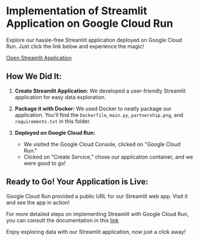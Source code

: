 # Implementation of Streamlit Application on Google Cloud Run

Explore our hassle-free Streamlit application deployed on Google Cloud Run. Just click the link below and experience the magic!

[Open Streamlit Application](#)

## How We Did It:

1. **Create Streamlit Application:**
   We developed a user-friendly Streamlit application for easy data exploration.

2. **Package it with Docker:**
   We used Docker to neatly package our application. You'll find the `Dockerfile`, `main.py`, `partnership.png`, and `requirements.txt` in this folder.

3. **Deployed on Google Cloud Run:**
   - We visited the Google Cloud Console, clicked on "Google Cloud Run."
   - Clicked on "Create Service," chose our application container, and we were good to go!

## Ready to Go! Your Application is Live:

Google Cloud Run provided a public URL for our Streamlit web app. Visit it and see the app in action!

For more detailed steps on implementing Streamlit with Google Cloud Run, you can consult the documentation in this [link](https://github.com/JohannaRangel/FinalProject_YelpGoogleMaps/blob/main/docs/Instructions%20for%20Deploying%20Streamlit%20with%20Google%20Run.md) 

Enjoy exploring data with our Streamlit application, now just a click away!
